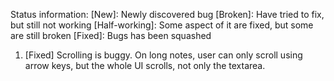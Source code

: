 Status information:
[New]: Newly discovered bug
[Broken]: Have tried to fix, but still not working
[Half-working]: Some aspect of it are fixed, but some are still broken
[Fixed]: Bugs has been squashed

1. [Fixed] Scrolling is buggy. On long notes, user can only scroll using arrow keys, but the whole UI scrolls, not only the textarea.